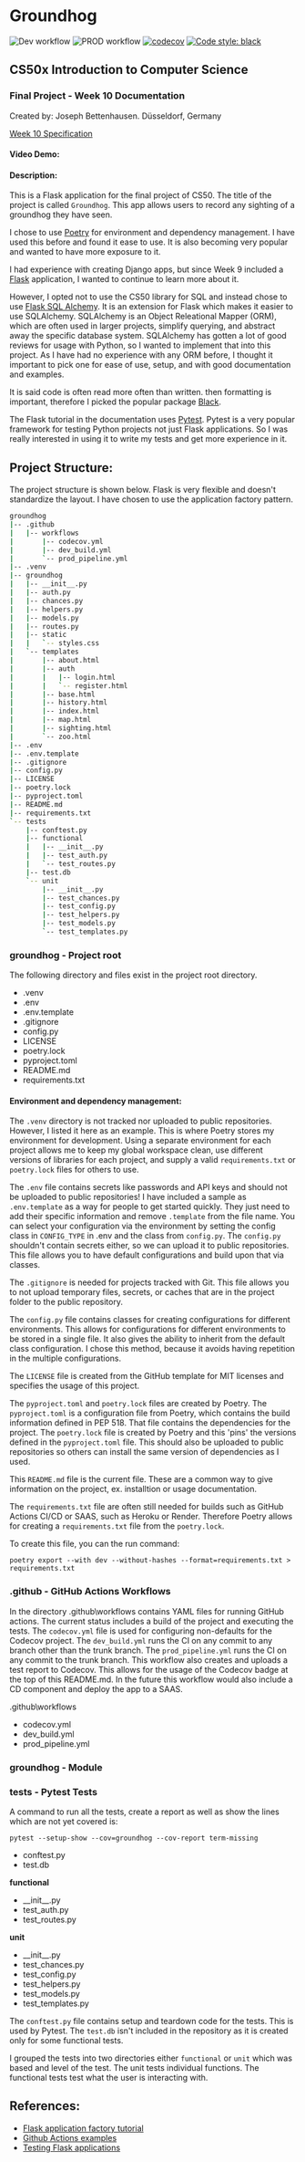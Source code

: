 # Groundhog

![Dev workflow](https://github.com/jbettenh/groundhog/actions/workflows/dev_build.yml/badge.svg)
![PROD workflow](https://github.com/jbettenh/groundhog/actions/workflows/prod_pipeline.yml/badge.svg)
[![codecov](https://codecov.io/github/jbettenh/groundhog/branch/trunk/graph/badge.svg?token=F6F4DKBV5C)](https://codecov.io/github/jbettenh/groundhog)
[![Code style: black](https://img.shields.io/badge/code%20style-black-000000.svg)](https://github.com/psf/black)

## CS50x Introduction to Computer Science

### Final Project - Week 10 Documentation

Created by: Joseph Bettenhausen. Düsseldorf, Germany

[Week 10 Specification](https://cs50.harvard.edu/x/2022/project/)

#### Video Demo:

#### Description:

This is a Flask application for the final project of CS50. The title of the project is called `Groundhog`. This app allows users to record any sighting of a groundhog they have seen.

I chose to use [Poetry](https://pypi.org/project/poetry/) for environment and dependency management. I have used this before and found it ease to use. It is also becoming very popular and wanted to have more exposure to it.

I had experience with creating Django apps, but since Week 9 included a [Flask](https://pypi.org/project/Flask/) application, I wanted to continue to learn more about it.

However, I opted not to use the CS50 library for SQL and instead chose to use [Flask SQL Alchemy](https://pypi.org/project/flask-sqlalchemy/). It is an extension for Flask which makes it easier to use SQLAlchemy. SQLAlchemy is an Object Releational Mapper (ORM), which are often used in larger projects, simplify querying, and abstract away the specific database system. SQLAlchemy has gotten a lot of good reviews for usage with Python, so I wanted to implement that into this project. As I have had no experience with any ORM before, I thought it important to pick one for ease of use, setup, and with good documentation and examples.

It is said code is often read more often than written. then formatting is important, therefore I picked the popular package [Black](https://pypi.org/project/black/).

The Flask tutorial in the documentation uses [Pytest](https://pypi.org/project/pytest/). Pytest is a very popular framework for testing Python projects not just Flask applications. So I was really interested in using it to write my tests and get more experience in it.

## Project Structure:

The project structure is shown below. Flask is very flexible and doesn't standardize the layout. I have chosen to use the application factory pattern.

```bash
groundhog
|-- .github
|   |-- workflows
|       |-- codecov.yml
|       |-- dev_build.yml
|       `-- prod_pipeline.yml
|-- .venv
|-- groundhog
|   |-- __init__.py
|   |-- auth.py
|   |-- chances.py
|   |-- helpers.py
|   |-- models.py
|   |-- routes.py
|   |-- static
|   |   `-- styles.css
|   `-- templates
|       |-- about.html
|       |-- auth
|       |   |-- login.html
|       |   `-- register.html
|       |-- base.html
|       |-- history.html
|       |-- index.html
|       |-- map.html
|       |-- sighting.html
|       `-- zoo.html
|-- .env
|-- .env.template
|-- .gitignore
|-- config.py
|-- LICENSE
|-- poetry.lock
|-- pyproject.toml
|-- README.md
|-- requirements.txt
`-- tests
    |-- conftest.py
    |-- functional
    |   |-- __init__.py
    |   |-- test_auth.py
    |   `-- test_routes.py
    |-- test.db
    `-- unit
        |-- __init__.py
        |-- test_chances.py
        |-- test_config.py
        |-- test_helpers.py
        |-- test_models.py
        `-- test_templates.py
```

### groundhog - Project root

The following directory and files exist in the project root directory.

- .venv
- .env
- .env.template
- .gitignore
- config.py
- LICENSE
- poetry.lock
- pyproject.toml
- README.md
- requirements.txt

#### Environment and dependency management:

The `.venv` directory is not tracked nor uploaded to public repositories. However, I listed it here as an example. This is where Poetry stores my environment for development. Using a separate environment for each project allows me to keep my global workspace clean, use different versions of libraries for each project, and supply a valid `requirements.txt` or `poetry.lock` files for others to use.

The `.env` file contains secrets like passwords and API keys and should not be uploaded to public repositories! I have included a sample as `.env.template` as a way for people to get started quickly. They just need to add their specific information and remove `.template` from the file name. You can select your configuration via the environment by setting the config class in `CONFIG_TYPE` in .env and the class from `config.py`. The `config.py` shouldn't contain secrets either, so we can upload it to public repositories. This file allows you to have default configurations and build upon that via classes.

The `.gitignore` is needed for projects tracked with Git. This file allows you to not upload temporary files, secrets, or caches that are in the project folder to the public repository.

The `config.py` file contains classes for creating configurations for different environments. This allows for configurations for different environments to be stored in a single file. It also gives the ability to inherit from the default class configuration. I chose this method, because it avoids having repetition in the multiple configurations.

The `LICENSE` file is created from the GitHub template for MIT licenses and specifies the usage of this project.

The `pyproject.toml` and `poetry.lock` files are created by Poetry. The `pyproject.toml` is a configuration file from Poetry, which contains the build information defined in PEP 518. That file contains the dependencies for the project. The `poetry.lock` file is created by Poetry and this 'pins' the versions defined in the `pyproject.toml` file. This should also be uploaded to public repositories so others can install the same version of dependencies as I used.

This `README.md` file is the current file. These are a common way to give information on the project, ex. installtion or usage documentation.

The `requirements.txt` file are often still needed for builds such as GitHub Actions CI/CD or SAAS, such as Heroku or Render. Therefore Poetry allows for creating a `requirements.txt` file from the `poetry.lock`.

To create this file, you can the run command:

```
poetry export --with dev --without-hashes --format=requirements.txt > requirements.txt
```

### .github - GitHub Actions Workflows

In the directory .github\workflows contains YAML files for running GitHub actions. The current status includes a build of the project and executing the tests. The `codecov.yml` file is used for configuring non-defaults for the Codecov project. The `dev_build.yml` runs the CI on any commit to any branch other than the trunk branch. The `prod_pipeline.yml` runs the CI on any commit to the trunk branch. This workflow also creates and uploads a test report to Codecov. This allows for the usage of the Codecov badge at the top of this README.md. In the future this workflow would also include a CD component and deploy the app to a SAAS.

.github\workflows

- codecov.yml
- dev_build.yml
- prod_pipeline.yml

### groundhog - Module

### tests - Pytest Tests

A command to run all the tests, create a report as well as show the lines which are not yet covered is:

```
pytest --setup-show --cov=groundhog --cov-report term-missing
```

- conftest.py
- test.db

**functional**

- \_\_init\_\_.py
- test_auth.py
- test_routes.py

**unit**

- \_\_init\_\_.py
- test_chances.py
- test_config.py
- test_helpers.py
- test_models.py
- test_templates.py

The `conftest.py` file contains setup and teardown code for the tests. This is used by Pytest. The `test.db` isn't included in the repository as it is created only for some functional tests.

I grouped the tests into two directories either `functional` or `unit` which was based and level of the test. The unit tests individual functions. The functional tests test what the user is interacting with.

## References:

- [Flask application factory tutorial](https://flask.palletsprojects.com/en/2.2.x/tutorial/factory/)
- [Github Actions examples](https://github.com/mgrum/flask-example-cicd/blob/main/.github/workflows/README.md)
- [Testing Flask applications](https://testdriven.io/blog/flask-pytest/)
